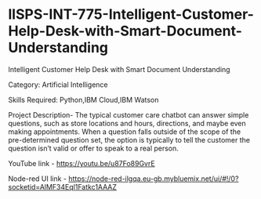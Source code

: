 # llSPS-INT-775-Intelligent-Customer-Help-Desk-with-Smart-Document-Understanding
Intelligent Customer Help Desk with Smart Document Understanding

Category: Artificial Intelligence

Skills Required: Python,IBM Cloud,IBM Watson

Project Description-
The typical customer care chatbot can answer simple questions, such as store locations and hours, directions, and maybe even making appointments. When a question falls outside of the scope of the pre-determined question set, the option is typically to tell the customer the question isn’t valid or offer to speak to a real person.

YouTube link - https://youtu.be/u87Fo89GvrE

Node-red UI link - https://node-red-ilgqa.eu-gb.mybluemix.net/ui/#!/0?socketid=AlMF34Eql1Fatkc1AAAZ
